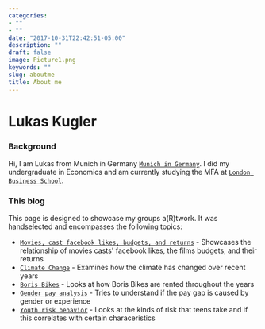 ```yaml
---
categories:
- ""
- ""
date: "2017-10-31T22:42:51-05:00"
description: ""
draft: false
image: Picture1.png
keywords: ""
slug: aboutme
title: About me
---
```


# Lukas Kugler

### Background

Hi, I am Lukas from Munich in Germany [`Munich in Germany`](https://www.google.com/maps/place/Munich,+Germany/data=!4m2!3m1!1s0x479e75f9a38c5fd9:0x10cb84a7db1987d?sa=X&ved=2ahUKEwjLrYml3tvzAhX6A2MBHaNpBgcQ8gF6BAhHEAE). I did my undergraduate in Economics and am currently studying the MFA at [`London Business School`](https://www.london.edu).

### This blog

This page is designed to showcase my groups a(R)twork. It was handselected and encompasses the following topics:
* [`Movies, cast facebook likes, budgets, and returns`](https://lukas-lbs.netlify.app/blogs/movies/) - Showcases the relationship of movies casts' facebook likes, the films budgets, and their returns
* [`Climate Change`](https://lukas-lbs.netlify.app/blogs/climate/) - Examines how the climate has changed over recent years
* [`Boris Bikes`](https://lukas-lbs.netlify.app/blogs/bike/) - Looks at how Boris Bikes are rented throughout the years
* [`Gender pay analysis`](https://lukas-lbs.netlify.app/blogs/gender/) - Tries to understand if the pay gap is caused by gender or experience
* [`Youth risk behavior`](https://lukas-lbs.netlify.app/blogs/youth/) - Looks at the kinds of risk that teens take and if this correlates with certain characeristics

